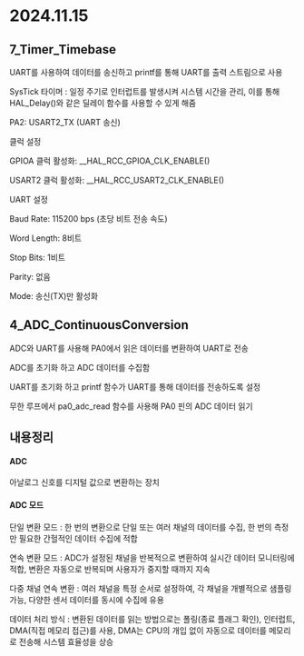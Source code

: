 # 2024.11.15

## 7_Timer_Timebase

UART를 사용하여 데이터를 송신하고 printf를 통해 UART를 출력 스트림으로 사용

SysTick 타이머 : 일정 주기로 인터럽트를 발생시켜 시스템 시간을 관리, 이를 통해 HAL_Delay()와 같은 딜레이 함수를 사용할 수 있게 해줌

PA2: USART2_TX (UART 송신)

클럭 설정

GPIOA 클럭 활성화: __HAL_RCC_GPIOA_CLK_ENABLE()

USART2 클럭 활성화: __HAL_RCC_USART2_CLK_ENABLE()


UART 설정

Baud Rate: 115200 bps (초당 비트 전송 속도)

Word Length: 8비트

Stop Bits: 1비트

Parity: 없음

Mode: 송신(TX)만 활성화


## 4_ADC_ContinuousConversion

ADC와 UART를 사용해 PA0에서 읽은 데이터를 변환하여 UART로 전송

ADC를 초기화 하고 ADC 데이터를 수집함

UART를 초기화 하고 printf 함수가 UART를 통해 데이터를 전송하도록 설정

무한 루프에서 pa0_adc_read 함수를 사용해 PA0 핀의 ADC 데이터 읽기


## 내용정리 

#### ADC 

아날로그 신호를 디지털 값으로 변환하는 장치

#### ADC 모드

단일 변환 모드 : 한 번의 변환으로 단일 또는 여러 채널의 데이터를 수집, 한 번의 측정만 필요한 간헐적인 데이터 수집에 적합

연속 변환 모드 : ADC가 설정된 채널을 반복적으로 변환하여 실시간 데이터 모니터링에 적합, 변환은 자동으로 반복되며 사용자가 중지할 때까지 지속

다중 채널 연속 변환 : 여러 채널을 특정 순서로 설정하여, 각 채널을 개별적으로 샘플링 가능, 다양한 센서 데이터를 동시에 수집에 유용

데이터 처리 방식 : 변환된 데이터를 읽는 방법으로는 폴링(종료 플래그 확인), 인터럽트, DMA(직접 메모리 접근)를 사용, DMA는 CPU의 개입 없이 자동으로 데이터를 메모리로 전송해 시스템 효율성을 상승

